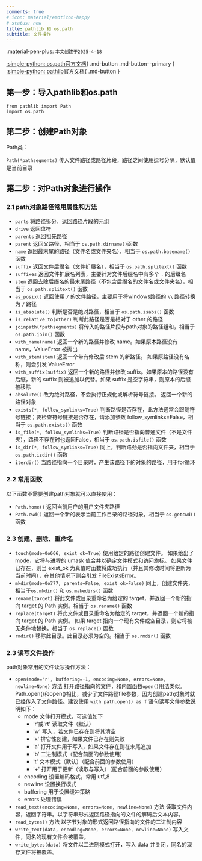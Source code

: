 ```yaml
---
comments: true
# icon: material/emoticon-happy 
# status: new
title: pathlib 和 os.path
subtitle: 文件操作
---
```


:material-pen-plus: `本文创建于2025-4-18`

[:simple-python: os.path官方文档](https://docs.python.org/zh-cn/3/library/os.path.html){ .md-button .md-button--primary }
[:simple-python: pathlib官方文档](https://docs.python.org/zh-cn/3/library/pathlib.html){ .md-button }

## 第一步：导入pathlib和os.path

    from pathlib import Path
    import os.path

## 第二步：创建Path对象

Path类：

`Path(*pathsegments)` 传入文件路径或路径片段，路径之间使用逗号分隔，默认值是当前目录

## 第二步：对Path对象进行操作

### 2.1 path对象路径常用属性和方法

- `parts` 将路径拆分，返回路径片段的元组
- `drive` 返回盘符
- `parents` 返回祖先路径
- `parent` 返回父路径，相当于 `os.path.dirname()`函数
- `name` 返回最末尾的路径（文件名或文件夹名），相当于 `os.path.basename()` 函数
- `suffix` 返回文件后缀名（文件扩展名），相当于 `os.path.splitext()` 函数
- `suffixes` 返回文件扩展名列表，主要针对文件后缀名中有多个 `.` 的后缀名
- `stem` 返回去除后缀名的最末尾路径（不包含后缀名的文件名或文件夹名），相当于 `os.path.splitext()` 函数
- `as_posix()` 返回使用 `/` 的文件路径，主要用于将windows路径的 `\\` 路径转换为 `/` 路径
- `is_absolute()` 判断是否是绝对路径，相当于 `os.path.isabs()` 函数
- `is_relative_to(other)` 判断此路径是否是相对于 other 的路径
- `joinpath(*pathsegments)` 将传入的路径片段与path对象的路径组和，相当于 `os.path.join()` 函数
- `with_name(name)` 返回一个新的路径并修改 name。如果原本路径没有 name，ValueError 被抛出
- `with_stem(stem)` 返回一个带有修改后 stem 的新路径。 如果原路径没有名称，则会引发 ValueError
- `with_suffix(suffix)` 返回一个新的路径并修改 suffix。如果原本的路径没有后缀，新的 suffix 则被追加以代替。如果 suffix 是空字符串，则原本的后缀被移除
- `absolute()` 改为绝对路径，不会执行正规化或解析符号链接。 返回一个新的路径对象
- `exists(*, follow_symlinks=True)`
判断路径是否存在，此方法通常会跟随符号链接；要检查符号链接是否存在，请添加参数 follow_symlinks=False，相当于 `os.path.exists()` 函数
- `is_file(*, follow_symlinks=True)` 判断路径是否指向普通文件（不是文件夹），路径不存在时也返回False，相当于 `os.path.isfile()` 函数
- `is_dir(*, follow_symlinks=True)` 同上，判断路劲是否指向文件夹，相当于 `os.path.isdir()` 函数
- `iterdir()` 当路径指向一个目录时，产生该路径下的对象的路径，用于for循环
  
### 2.2 常用函数

以下函数不需要创建path对象就可以直接使用：

- `Path.home()` 返回当前用户的用户文件夹路径
- `Path.cwd()` 返回一个新的表示当前工作目录的路径对象，相当于 `os.getcwd()` 函数

### 2.3 创建、删除、重命名

- `touch(mode=0o666, exist_ok=True)` 使用给定的路径创建文件。 如果给出了 mode，它将与进程的 umask 值合并以确定文件模式和访问旗标。 如果文件已存在，则当 exist_ok 为真值时函数将成功执行（并且其修改时间将更新为当前时间），在其他情况下则会引发 FileExistsError。
- `mkdir(mode=0o777, parents=False, exist_ok=False)` 同上，创建文件夹，相当于`os.mkdir()` 和 `os.makedirs()` 函数
- `rename(target)` 将此文件或目录重命名为给定的 target，并返回一个新的指向 target 的 Path 实例。相当于 `os.rename()` 函数
- `replace(target)` 将此文件或目录重命名为给定的 target，并返回一个新的指向 target 的 Path 实例。 如果 target 指向一个现有文件或空目录，则它将被无条件地替换。相当于 `os.replace()` 函数
- `rmdir()` 移除此目录。此目录必须为空的。相当于 `os.rmdir()` 函数

### 2.3 读写文件操作

path对象常用的文件读写操作方法：

- `open(mode='r', buffering=-1, encoding=None, errors=None, newline=None)` 方法 打开路径指向的文件，和内置函数`open()`用法类似。Path.open()和open()相比，减少了文件路径file参数，因为创建path对象时就已经传入了文件路径。建议使用 `with path.open() as f` 语句读写文件参数说明如下：
    - mode 文件打开模式，可选值如下
        - 'r'或'rt' 读取文件（默认）
        - 'w' 写入，若文件已存在则将其清空
        - 'x' 排它性创建，如果文件已存在则失败 
        - 'a' 打开文件用于写入，如果文件存在则在末尾追加
        - 'b' 二进制模式（配合前面的参数使用）
        - 't' 文本模式（默认）（配合前面的参数使用）
        - '+' 打开用于更新（读取与写入）（配合前面的参数使用）
    - encoding 设置编码格式，常用 utf_8
    - newline 设置换行模式
    - buffering 用于设置缓冲策略
    - errors 处理错误
- `read_text(encoding=None, errors=None, newline=None)` 方法 读取文件内容，返回字符串。以字符串形式返回路径指向的文件的解码后文本内容。
- `read_bytes()` 方法 以字节对象的形式返回路径指向的文件的二进制内容
- `write_text(data, encoding=None, errors=None, newline=None)` 写入文件，同名的现有文件会被覆盖。
- `write_bytes(data)` 将文件以二进制模式打开，写入 data 并关闭，同名的现存文件将被覆盖。

